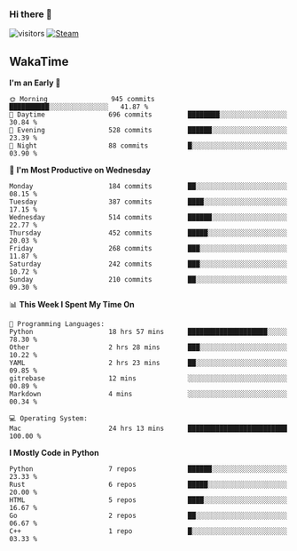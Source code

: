 ### Hi there 👋

![visitors](https://visitor-badge.glitch.me/badge?page_id=zhourunlai)
[![Steam](https://img.shields.io/badge/dynamic/json?url=https%3A%2F%2Fapi.swo.moe%2Fstats%2Fsteamgames%2F76561198285156854&query=count&color=0b1a37&label=Steam&labelColor=134375&logo=steam&suffix=+games&cacheSeconds=3600)](http://steamcommunity.com/profiles/76561198285156854)

## WakaTime
<!--START_SECTION:waka-->
**I'm an Early 🐤** 

```text
🌞 Morning                945 commits         ██████████░░░░░░░░░░░░░░░   41.87 % 
🌆 Daytime                696 commits         ████████░░░░░░░░░░░░░░░░░   30.84 % 
🌃 Evening                528 commits         ██████░░░░░░░░░░░░░░░░░░░   23.39 % 
🌙 Night                  88 commits          █░░░░░░░░░░░░░░░░░░░░░░░░   03.90 % 
```
📅 **I'm Most Productive on Wednesday** 

```text
Monday                   184 commits         ██░░░░░░░░░░░░░░░░░░░░░░░   08.15 % 
Tuesday                  387 commits         ████░░░░░░░░░░░░░░░░░░░░░   17.15 % 
Wednesday                514 commits         ██████░░░░░░░░░░░░░░░░░░░   22.77 % 
Thursday                 452 commits         █████░░░░░░░░░░░░░░░░░░░░   20.03 % 
Friday                   268 commits         ███░░░░░░░░░░░░░░░░░░░░░░   11.87 % 
Saturday                 242 commits         ███░░░░░░░░░░░░░░░░░░░░░░   10.72 % 
Sunday                   210 commits         ██░░░░░░░░░░░░░░░░░░░░░░░   09.30 % 
```


📊 **This Week I Spent My Time On** 

```text
💬 Programming Languages: 
Python                   18 hrs 57 mins      ████████████████████░░░░░   78.30 % 
Other                    2 hrs 28 mins       ███░░░░░░░░░░░░░░░░░░░░░░   10.22 % 
YAML                     2 hrs 23 mins       ██░░░░░░░░░░░░░░░░░░░░░░░   09.85 % 
gitrebase                12 mins             ░░░░░░░░░░░░░░░░░░░░░░░░░   00.89 % 
Markdown                 4 mins              ░░░░░░░░░░░░░░░░░░░░░░░░░   00.34 % 

💻 Operating System: 
Mac                      24 hrs 13 mins      █████████████████████████   100.00 % 
```

**I Mostly Code in Python** 

```text
Python                   7 repos             ██████░░░░░░░░░░░░░░░░░░░   23.33 % 
Rust                     6 repos             █████░░░░░░░░░░░░░░░░░░░░   20.00 % 
HTML                     5 repos             ████░░░░░░░░░░░░░░░░░░░░░   16.67 % 
Go                       2 repos             ██░░░░░░░░░░░░░░░░░░░░░░░   06.67 % 
C++                      1 repo              █░░░░░░░░░░░░░░░░░░░░░░░░   03.33 % 
```




<!--END_SECTION:waka-->

